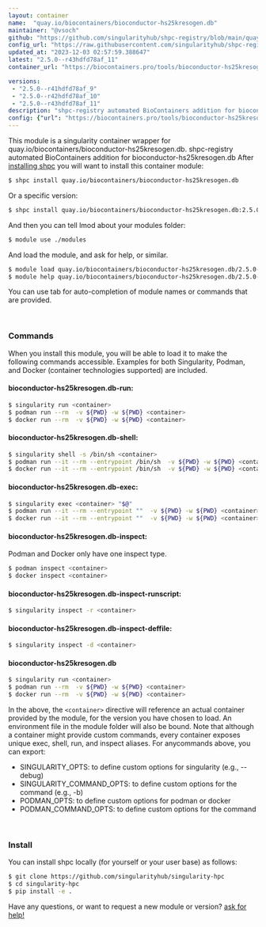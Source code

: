```yaml
---
layout: container
name:  "quay.io/biocontainers/bioconductor-hs25kresogen.db"
maintainer: "@vsoch"
github: "https://github.com/singularityhub/shpc-registry/blob/main/quay.io/biocontainers/bioconductor-hs25kresogen.db/container.yaml"
config_url: "https://raw.githubusercontent.com/singularityhub/shpc-registry/main/quay.io/biocontainers/bioconductor-hs25kresogen.db/container.yaml"
updated_at: "2023-12-03 02:57:59.388647"
latest: "2.5.0--r43hdfd78af_11"
container_url: "https://biocontainers.pro/tools/bioconductor-hs25kresogen.db"

versions:
 - "2.5.0--r41hdfd78af_9"
 - "2.5.0--r42hdfd78af_10"
 - "2.5.0--r43hdfd78af_11"
description: "shpc-registry automated BioContainers addition for bioconductor-hs25kresogen.db"
config: {"url": "https://biocontainers.pro/tools/bioconductor-hs25kresogen.db", "maintainer": "@vsoch", "description": "shpc-registry automated BioContainers addition for bioconductor-hs25kresogen.db", "latest": {"2.5.0--r43hdfd78af_11": "sha256:3ab84cb4e1de318080da1eb695b4e385dddbd3a854a1c65b22df64f64e4df8c7"}, "tags": {"2.5.0--r41hdfd78af_9": "sha256:d7a6340860e7902e283466bbdaa80d4bce284a2f014cb2c051c3ccfdc3b89e31", "2.5.0--r42hdfd78af_10": "sha256:0f51cd78b77a263aa6c04ce8297850f2733aca5e429c54e4ec2249e3a3f60ba5", "2.5.0--r43hdfd78af_11": "sha256:3ab84cb4e1de318080da1eb695b4e385dddbd3a854a1c65b22df64f64e4df8c7"}, "docker": "quay.io/biocontainers/bioconductor-hs25kresogen.db"}
---
```


This module is a singularity container wrapper for quay.io/biocontainers/bioconductor-hs25kresogen.db.
shpc-registry automated BioContainers addition for bioconductor-hs25kresogen.db
After [installing shpc](#install) you will want to install this container module:


```bash
$ shpc install quay.io/biocontainers/bioconductor-hs25kresogen.db
```

Or a specific version:

```bash
$ shpc install quay.io/biocontainers/bioconductor-hs25kresogen.db:2.5.0--r43hdfd78af_11
```

And then you can tell lmod about your modules folder:

```bash
$ module use ./modules
```

And load the module, and ask for help, or similar.

```bash
$ module load quay.io/biocontainers/bioconductor-hs25kresogen.db/2.5.0--r43hdfd78af_11
$ module help quay.io/biocontainers/bioconductor-hs25kresogen.db/2.5.0--r43hdfd78af_11
```

You can use tab for auto-completion of module names or commands that are provided.

<br>

### Commands

When you install this module, you will be able to load it to make the following commands accessible.
Examples for both Singularity, Podman, and Docker (container technologies supported) are included.

#### bioconductor-hs25kresogen.db-run:

```bash
$ singularity run <container>
$ podman run --rm  -v ${PWD} -w ${PWD} <container>
$ docker run --rm  -v ${PWD} -w ${PWD} <container>
```

#### bioconductor-hs25kresogen.db-shell:

```bash
$ singularity shell -s /bin/sh <container>
$ podman run --it --rm --entrypoint /bin/sh  -v ${PWD} -w ${PWD} <container>
$ docker run --it --rm --entrypoint /bin/sh  -v ${PWD} -w ${PWD} <container>
```

#### bioconductor-hs25kresogen.db-exec:

```bash
$ singularity exec <container> "$@"
$ podman run --it --rm --entrypoint ""  -v ${PWD} -w ${PWD} <container> "$@"
$ docker run --it --rm --entrypoint ""  -v ${PWD} -w ${PWD} <container> "$@"
```

#### bioconductor-hs25kresogen.db-inspect:

Podman and Docker only have one inspect type.

```bash
$ podman inspect <container>
$ docker inspect <container>
```

#### bioconductor-hs25kresogen.db-inspect-runscript:

```bash
$ singularity inspect -r <container>
```

#### bioconductor-hs25kresogen.db-inspect-deffile:

```bash
$ singularity inspect -d <container>
```



#### bioconductor-hs25kresogen.db

```bash
$ singularity run <container>
$ podman run --rm  -v ${PWD} -w ${PWD} <container>
$ docker run --rm  -v ${PWD} -w ${PWD} <container>
```


In the above, the `<container>` directive will reference an actual container provided
by the module, for the version you have chosen to load. An environment file in the
module folder will also be bound. Note that although a container
might provide custom commands, every container exposes unique exec, shell, run, and
inspect aliases. For anycommands above, you can export:

 - SINGULARITY_OPTS: to define custom options for singularity (e.g., --debug)
 - SINGULARITY_COMMAND_OPTS: to define custom options for the command (e.g., -b)
 - PODMAN_OPTS: to define custom options for podman or docker
 - PODMAN_COMMAND_OPTS: to define custom options for the command

<br>

### Install

You can install shpc locally (for yourself or your user base) as follows:

```bash
$ git clone https://github.com/singularityhub/singularity-hpc
$ cd singularity-hpc
$ pip install -e .
```

Have any questions, or want to request a new module or version? [ask for help!](https://github.com/singularityhub/singularity-hpc/issues)